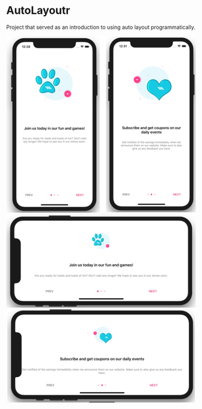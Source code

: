 # AutoLayoutr

Project that served as an introduction to using auto layout programmatically.

![Screenshot 1](https://github.com/TiagoSantosSilva/AutoLayoutr/blob/master/Screenshots/Auto%20Layoutr%20-%201.png)
![Screenshots 2](https://github.com/TiagoSantosSilva/AutoLayoutr/blob/master/Screenshots/Auto%20Layoutr%20-%202.png)
